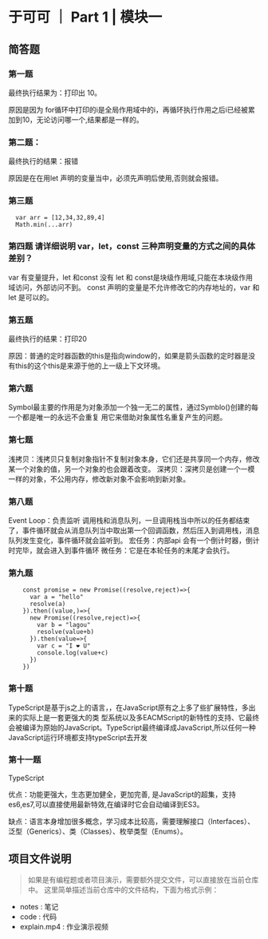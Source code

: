 # 于可可 ｜ Part 1 | 模块一

## 简答题

### 第一题

最终执行结果为：打印出 10。

原因是因为 for循环中打印的i是全局作用域中的i，再循环执行作用之后i已经被累加到10，无论访问哪一个,结果都是一样的。

### 第二题：

最终执行的结果：报错

原因是在在用let 声明的变量当中，必须先声明后使用,否则就会报错。

### 第三题

```
  var arr = [12,34,32,89,4]
  Math.min(...arr)
```
### 第四题 请详细说明 var，let，const 三种声明变量的方式之间的具体差别？
var 有变量提升，let 和const 没有
let 和 const是块级作用域,只能在本块级作用域访问，外部访问不到。
const 声明的变量是不允许修改它的内存地址的，var 和 let 是可以的。

### 第五题

最终执行的结果：打印20 

原因：普通的定时器函数的this是指向window的，如果是箭头函数的定时器是没有this的这个this是来源于他的上一级上下文环境。

### 第六题

Symbol最主要的作用是为对象添加一个独一无二的属性，通过Symblo()创建的每一个都是唯一的永远不会重复
用它来借助对象属性名重复产生的问题。

### 第七题

浅拷贝：浅拷贝只复制对象指针不复制对象本身，它们还是共享同一个内存，修改某一个对象的值，另一个对象的也会跟着改变。
深拷贝：深拷贝是创建一个一模一样的对象，不公用内存，修改新对象不会影响到新对象。

### 第八题

Event Loop：负责监听 调用栈和消息队列，一旦调用栈当中所以的任务都结束了，事件循环就会从消息队列当中取出第一个回调函数，然后压入到调用栈，消息队列发生变化，事件循环就会监听到。
宏任务：内部api 会有一个倒计时器，倒计时完毕，就会进入到事件循环
微任务：它是在本轮任务的末尾才会执行。

### 第九题
```
    const promise = new Promise((resolve,reject)=>{
      var a = "hello"
      resolve(a)
    }).then((value,)=>{
      new Promise((resolve,reject)=>{
        var b = "lagou"
        resolve(value+b)
      }).then(value=>{
        var c = "I ❤ U"
        console.log(value+c)
      })
    })
```
### 第十题

TypeScript是基于js之上的语言，，在JavaScript原有之上多了些扩展特性，多出来的实际上是一套更强大的类
型系统以及多EACMScript的新特性的支持、它最终会被编译为原始的JavaScript。TypeScript最终编译成JavaScript,所以任何一种JavaScript运行环境都支持typeScript去开发

### 第十一题

TypeScript

优点：功能更强大，生态更加健全，更加完善, 是JavaScript的超集，支持es6,es7,可以直接使用最新特效,在编译时它会自动编译到ES3。

缺点：语言本身增加很多概念，学习成本比较高，需要理解接口（Interfaces）、泛型（Generics）、类（Classes）、枚举类型（Enums）。




















## 项目文件说明

> 如果是有编程题或者项目演示，需要额外提交文件，可以直接放在当前仓库中。
> 这里简单描述当前仓库中的文件结构，下面为格式示例：

- notes : 笔记
- code : 代码
- explain.mp4 : 作业演示视频